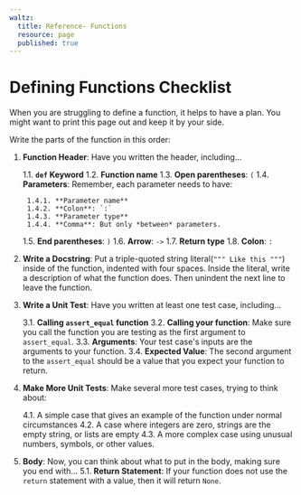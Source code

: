 ```yaml
---
waltz:
  title: Reference- Functions
  resource: page
  published: true
---
```


# Defining Functions Checklist

When you are struggling to define a function, it helps to have a plan. You might want to print this page out and keep it by your side.

Write the parts of the function in this order:

1. **Function Header**: Have you written the header, including...

    1.1. **`def` Keyword**
    1.2. **Function name**
    1.3. **Open parentheses**: `(`
    1.4. **Parameters**: Remember, each parameter needs to have:
    
        1.4.1. **Parameter name**
        1.4.2. **Colon**: `:`
        1.4.3. **Parameter type**
        1.4.4. **Comma**: But only *between* parameters.
    
    1.5. **End parentheses**: `)`
    1.6. **Arrow**: `->`
    1.7. **Return type**
    1.8. **Colon**: `:`
2. **Write a Docstring**: Put a triple-quoted string literal(`""" Like this """`) inside of the function, indented with four spaces. Inside the literal, write a description of what the function does. Then unindent the next line to leave the function.
3. **Write a Unit Test**: Have you written at least one test case, including...

    3.1. **Calling `assert_equal` function**
    3.2. **Calling your function**: Make sure you call the function you are testing as the first argument to `assert_equal`.
    3.3. **Arguments**: Your test case's inputs are the arguments to your function.
    3.4. **Expected Value**: The second argument to the `assert_equal` should be a value that you expect your function to return.

4. **Make More Unit Tests**: Make several more test cases, trying to think about:

    4.1. A simple case that gives an example of the function under normal circumstances
    4.2. A case where integers are zero, strings are the empty string, or lists are empty
    4.3. A more complex case using unusual numbers, symbols, or other values.

5. **Body**: Now, you can think about what to put in the body, making sure you end with...
    5.1. **Return Statement**: If your function does not use the `return` statement with a value, then it will return `None`.
